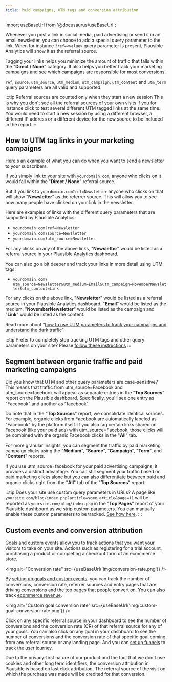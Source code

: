 ```yaml
---
title: Paid campaigns, UTM tags and conversion attribution
---
```


import useBaseUrl from '@docusaurus/useBaseUrl';

Whenever you post a link in social media, paid advertising or send it in an email newsletter, you can choose to add a special query parameter to the link. When for instance `?ref=<value>` query parameter is present, Plausible Analytics will show it as the referral source.

Tagging your links helps you minimize the amount of traffic that falls within the "**Direct / None**" category. It also helps you better track your marketing campaigns and see which campaigns are responsible for most conversions. 

`ref`, `source`, `utm_source`, `utm_medium`, `utm_campaign`, `utm_content` and `utm_term` query parameters are all valid and supported.

:::tip Referral sources are counted only when they start a new session
This is why you don't see all the referral sources of your own visits if you for instance click to test several different UTM tagged links at the same time. You would need to start a new session by using a different browser, a different IP address or a different device for the new source to be included in the report
:::

## How to UTM tag links in your marketing campaigns

Here's an example of what you can do when you want to send a newsletter to your subscribers. 

If you simply link to your site with `yourdomain.com`, anyone who clicks on it would fall within the "**Direct / None**" referral source. 

But if you link to `yourdomain.com?ref=Newsletter` anyone who clicks on that will show "**Newsletter**" as the referrer source. This will allow you to see how many people have clicked on your link in the newsletter.

Here are examples of links with the different query parameters that are supported by Plausible Analytics:

* `yourdomain.com?ref=Newsletter`
* `yourdomain.com?source=Newsletter`
* `yourdomain.com?utm_source=Newsletter`

For any clicks on any of the above links, "**Newsletter**" would be listed as a referral source in your Plausible Analytics dashboard. 

You can also go a bit deeper and track your links in more detail using UTM tags:

* `yourdomain.com?utm_source=Newsletter&utm_medium=Email&utm_campaign=NovemberNewsletter&utm_content=Link`

For any clicks on the above link, "**Newsletter**" would be listed as a referral source in your Plausible Analytics dashboard, "**Email**" would be listed as the medium, "**NovemberNewsletter**" would be listed as the campaign and "**Link**" would be listed as the content. 

Read more about "[how to use UTM parameters to track your campaigns and understand the dark traffic](https://plausible.io/blog/utm-tracking-tags)".

:::tip Prefer to completely stop tracking UTM tags and other query parameters on your site? 
Please [follow these instructions](stop-tracking-utm-tags.md)
:::

## Segment between organic traffic and paid marketing campaigns

Did you know that UTM and other query parameters are case-sensitive? This means that traffic from utm_source=Facebook and utm_source=facebook will appear as separate entries in the "**Top Sources**" report on the Plausible dashboard. Specifically, you'll see one entry as "Facebook" and another as "facebook".

Do note that in the "**Top Sources**" report, we consolidate identical sources. For example, organic clicks from Facebook are automatically labeled as "Facebook" by the platform itself. If you also tag certain links shared on Facebook (like your paid ads) with utm_source=Facebook, those clicks will be combined with the organic Facebook clicks in the "**All**" tab.

For more granular insights, you can segment the traffic by paid marketing campaign clicks using the "**Medium**", "**Source**", "**Campaign**", "**Term**", and "**Content**" reports.

If you use utm_source=facebook for your paid advertising campaigns, it provides a distinct advantage. You can still segment your traffic based on paid marketing clicks alone but you can also differentiate between paid and organic clicks right from the "**All**" tab of the "**Top Sources**" report.

:::tip Does your site use custom query parameters in URLs?
A page like `yoursite.com/blog/index.php?article=some_article&page=11` will be reported as `yoursite.com/blog/index.php` in the "**Top Pages**" report of your Plausible dashboard as we strip custom parameters. You can manually enable these custom parameters to be tracked. [See how here](custom-query-params.md).
:::

## Custom events and conversion attribution 

Goals and custom events allow you to track actions that you want your visitors to take on your site. Actions such as registering for a trial account, purchasing a product or completing a checkout form of an ecommerce store.

<img alt="Conversion rate" src={useBaseUrl('img/conversion-rate.png')} />

By [setting up goals and custom events](goal-conversions.md), you can track the number of conversions, conversion rate, referrer sources and entry pages that are driving conversions and the top pages that people convert on. You can also track [ecommerce revenue](ecommerce-revenue-tracking.md). 

<img alt="Custom goal conversion rate" src={useBaseUrl('img/custom-goal-conversion-rate.png')} />

Click on any specific referral source in your dashboard to see the number of conversions and the conversion rate (CR) of that referral source for any of your goals. You can also click on any goal in your dashboard to see the number of conversions and the conversion rate of that specific goal coming from any referral source or any landing page. And you can [set up funnels](funnel-analysis.md) to track the user journey. 

Due to the privacy-first nature of our product and the fact that we don't use cookies and other long term identifiers, the conversion attribution in Plausible is based on last click attribution. The referral source of the visit on which the purchase was made will be credited for that conversion. 
